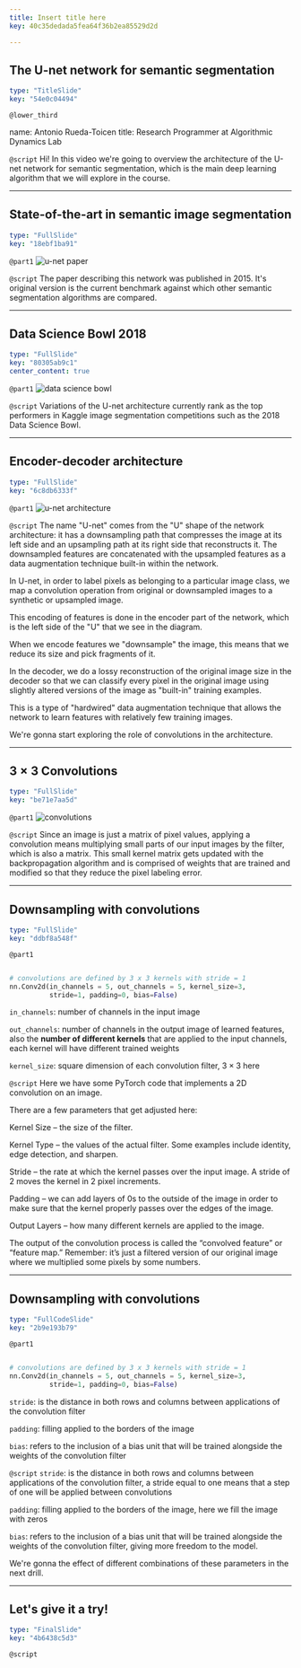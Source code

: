```yaml
---
title: Insert title here
key: 40c35dedada5fea64f36b2ea85529d2d

---
```

## The U-net network for semantic segmentation

```yaml
type: "TitleSlide"
key: "54e0c04494"
```

`@lower_third`

name: Antonio Rueda-Toicen
title: Research Programmer at Algorithmic Dynamics Lab


`@script`
Hi! In this video we're going to overview the architecture of the U-net network for semantic segmentation, which is the main deep learning algorithm that we will explore in the course.


---
## State-of-the-art in semantic image segmentation

```yaml
type: "FullSlide"
key: "18ebf1ba91"
```

`@part1`
![u-net paper](https://raw.githubusercontent.com/andandandand/images-for-colab-notebooks/master/u-net-paper.png)


`@script`
The paper describing this network was published in 2015. It's original version is the current benchmark against which other semantic segmentation algorithms are compared.


---
## Data Science Bowl 2018

```yaml
type: "FullSlide"
key: "80305ab9c1"
center_content: true
```

`@part1`
![data science bowl](https://raw.githubusercontent.com/andandandand/images-for-colab-notebooks/master/data-science-bowl.png)


`@script`
Variations of the U-net architecture currently rank as the top performers in Kaggle image segmentation competitions such as the 2018 Data Science Bowl.


---
## Encoder-decoder architecture

```yaml
type: "FullSlide"
key: "6c8db6333f"
```

`@part1`
![u-net architecture](https://cdn-images-1.medium.com/max/800/1*dKPBgCdJx6zj3MpED3lcNA.png)


`@script`
The name "U-net" comes from the "U" shape of the network architecture: it has a downsampling path that compresses the image at its left side and an upsampling path at its right side that reconstructs it. The downsampled features are concatenated with the upsampled features as a data augmentation technique built-in within the network.  

In U-net, in order to label pixels as belonging to a particular image class, we map a convolution operation from original or downsampled images to a synthetic or upsampled image. 

This encoding of features is done in the encoder part of the network, which is the left side of the "U" that we see in the diagram. 

When we encode features we "downsample" the image, this means that we reduce its size and pick fragments of it.  

In the decoder, we do a lossy reconstruction of the original image size in the decoder so that we can classify every pixel in the original image using slightly altered versions of the image as "built-in" training examples.

This is a type of "hardwired" data augmentation technique that allows the network to learn features with relatively few training images. 

We're gonna start exploring the role of convolutions in the architecture.


---
## $3 \times 3$ Convolutions

```yaml
type: "FullSlide"
key: "be71e7aa5d"
```

`@part1`
![convolutions](http://deeplearning.stanford.edu/wiki/images/6/6c/Convolution_schematic.gif)


`@script`
Since an image is just a matrix of pixel values, applying a convolution means multiplying small parts of our input images by the filter, which is also a matrix. This small kernel matrix gets updated with the backpropagation algorithm and is comprised of weights that are trained and modified so that they reduce the pixel labeling error.


---
## Downsampling with convolutions

```yaml
type: "FullSlide"
key: "ddbf8a548f"
```

`@part1`
```python

# convolutions are defined by 3 x 3 kernels with stride = 1
nn.Conv2d(in_channels = 5, out_channels = 5, kernel_size=3, 
          stride=1, padding=0, bias=False)

```

`in_channels`: number of channels in the input image

`out_channels`: number of channels in the output image of learned features, also the **number of different kernels** that are applied to the input channels, each kernel will have different trained weights

`kernel_size`: square dimension of each convolution filter, $3 \times 3$ here


`@script`
Here we have some PyTorch code that implements a 2D convolution on an image. 

There are a few parameters that get adjusted here:

Kernel Size – the size of the filter.

Kernel Type – the values of the actual filter. Some examples include identity, edge detection, and sharpen.

Stride – the rate at which the kernel passes over the input image. A stride of 2 moves the kernel in 2 pixel increments.

Padding – we can add layers of 0s to the outside of the image in order to make sure that the kernel properly passes over the edges of the image.

Output Layers – how many different kernels are applied to the image.

The output of the convolution process is called the “convolved feature” or “feature map.” Remember: it’s just a filtered version of our original image where we multiplied some pixels by some numbers.


---
## Downsampling with convolutions

```yaml
type: "FullCodeSlide"
key: "2b9e193b79"
```

`@part1`
```python

# convolutions are defined by 3 x 3 kernels with stride = 1
nn.Conv2d(in_channels = 5, out_channels = 5, kernel_size=3, 
          stride=1, padding=0, bias=False)

```

`stride`: is the distance in both rows and columns between applications of the convolution filter

`padding`: filling applied to the borders of the image

`bias`: refers to the inclusion of a bias unit that will be trained alongside the weights of the convolution filter


`@script`
`stride`: is the distance in both rows and columns between applications of the convolution filter, a stride equal to one means that a step of one will be applied between convolutions

`padding`: filling applied to the borders of the image, here we fill the image with zeros

`bias`: refers to the inclusion of a bias unit that will be trained alongside the weights of the convolution filter, giving more freedom to the model.  

We're gonna the effect of different combinations of these parameters in the next drill.


---
## Let's give it a try!

```yaml
type: "FinalSlide"
key: "4b6438c5d3"
```

`@script`


